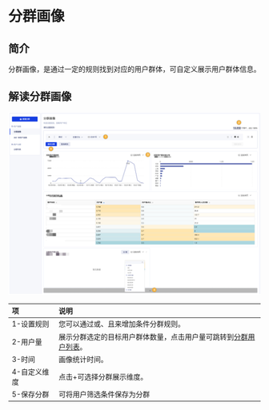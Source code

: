 # 分群画像

## 简介

分群画像，是通过一定的规则找到对应的用户群体，可自定义展示用户群体信息。

## 解读分群画像

![&#x5206;&#x7FA4;&#x753B;&#x50CF;](../../.gitbook/assets/image%20%28107%29.png)

| 项 | 说明 |
| :--- | :--- |
| 1-设置规则 | 您可以通过或、且来增加条件分群规则。 |
| 2-用户量 | 展示分群选定的目标用户群体数量，点击用户量可跳转到[分群用户列表](segmentations-list.md)。 |
| 3-时间 | 画像统计时间。 |
| 4-自定义维度 | 点击+可选择分群展示维度。 |
| 5-保存分群 | 可将用户筛选条件保存为分群 |

